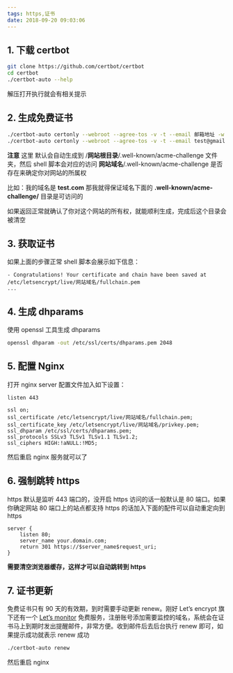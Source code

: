 ```yaml
---
tags: https,证书
date: 2018-09-20 09:03:06
---
```


## 1. 下载 certbot

```bash
git clone https://github.com/certbot/certbot
cd certbot
./certbot-auto --help
```

<!--more-->

解压打开执行就会有相关提示

## 2. 生成免费证书

```bash
./certbot-auto certonly --webroot --agree-tos -v -t --email 邮箱地址 -w 网站根目录 -d 网站域名
./certbot-auto certonly --webroot --agree-tos -v -t --email test@gmail.com -w /path/to/your/web/root -d test.com
```

**注意** 这里 默认会自动生成到 /**网站根目录**/.well-known/acme-challenge 文件夹，然后 shell 脚本会对应的访问 **网站域名**/.well-known/acme-challenge 是否存在来确定你对网站的所属权

比如：我的域名是 **test.com** 那我就得保证域名下面的 **.well-known/acme-challenge/** 目录是可访问的

如果返回正常就确认了你对这个网站的所有权，就能顺利生成，完成后这个目录会被清空

## 3. 获取证书

如果上面的步骤正常 shell 脚本会展示如下信息：

```
- Congratulations! Your certificate and chain have been saved at
/etc/letsencrypt/live/网站域名/fullchain.pem
...
```

## 4. 生成 dhparams

使用 openssl 工具生成 dhparams

```bash
openssl dhparam -out /etc/ssl/certs/dhparams.pem 2048
```

## 5. 配置 Nginx

打开 nginx server 配置文件加入如下设置：

```nginx
listen 443

ssl on;
ssl_certificate /etc/letsencrypt/live/网站域名/fullchain.pem;
ssl_certificate_key /etc/letsencrypt/live/网站域名/privkey.pem;
ssl_dhparam /etc/ssl/certs/dhparams.pem;
ssl_protocols SSLv3 TLSv1 TLSv1.1 TLSv1.2;
ssl_ciphers HIGH:!aNULL:!MD5;
```

然后重启 nginx 服务就可以了

## 6. 强制跳转 https

https 默认是监听 443 端口的，没开启 https 访问的话一般默认是 80 端口。如果你确定网站 80 端口上的站点都支持 https 的话加入下面的配件可以自动重定向到 https

```nginx
server {
    listen 80;
    server_name your.domain.com;
    return 301 https://$server_name$request_uri;
}
```

**需要清空浏览器缓存，这样才可以自动跳转到 https**

## 7. 证书更新

免费证书只有 90 天的有效期，到时需要手动更新 renew。刚好 Let’s encrypt 旗下还有一个 [Let’s monitor](https://letsmonitor.org/) 免费服务，注册账号添加需要监控的域名，系统会在证书马上到期时发出提醒邮件，非常方便。收到邮件后去后台执行 renew 即可，如果提示成功就表示 renew 成功

```bash
./certbot-auto renew
```

然后重启 nginx
